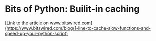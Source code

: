 # Bits of Python: Builit-in caching

[Link to the article on www.bitswired.com](https://www.bitswired.com/blog/1-line-to-cache-slow-functions-and-speed-up-your-python-script)

